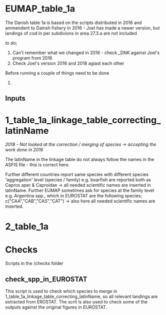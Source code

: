 # EUMAP_table_1a

The Danish table 1a is based on the scripts distributed in 2016 and ammendent to Dainsh fishery in 2016 - Joel has made a newer version, but landings of cod in per subdivions in area 27.3.a are not included

*to do*; 

1.    Can't remember what we changed in 2016 - check _DNK against Joel's program from 2016
2.    Check Joel's version 2016 and 2018 agiast each other

Before running a couple of things need to be done

1.    

## Inputs



# 1_table_1a_linkage_table_correcting_latinName

*2018 - Not looked at the correction / merging of species -> accepting the work done in 2016*

The latinName in the linkage table do not always follow the names in the ASFIS file - this is correct here.

Further different countries report same species with different species 'aggregation' level (species / family) e.g. boarfish are reported both as Capros aper & Caproidae -> all needed scientific names are inserted in latinName. Further EUMAP sometimes ask for species at the family level e.g. Argentina spp., which in EUROSTAT are the following species; c("CAA","CAB","CAS","CAT") -> also here all needed scientific names are inserted.


# 2_table_1a

# Checks

Scripts in the /checks folder 

## check_spp_in_EUROSTAT

This script is used to check which species to merge in 1_table_1a_linkage_table_correcting_latinName, so all relevant landings are extracted from EROSTAT. 
The scrit is also used to check some of the outputs against the original figures in EUROSTAT.
